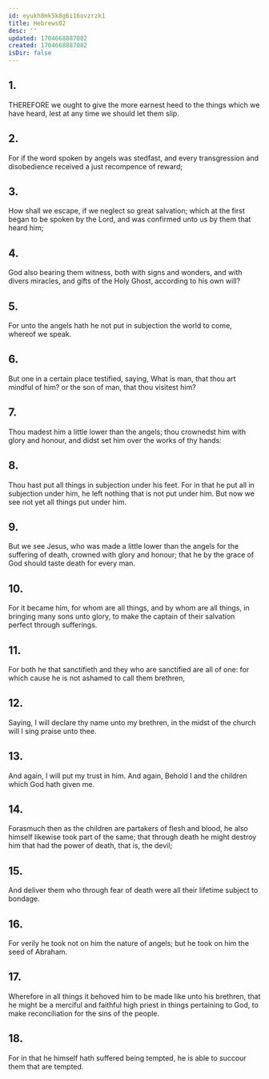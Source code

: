 ```yaml
---
id: eyukh8mk5k8g6i16ovzrzk1
title: Hebrews02
desc: ''
updated: 1704668887082
created: 1704668887082
isDir: false
---
```

## 1.
THEREFORE we ought to give the more earnest heed to the things which we have heard, lest at any time we should let them slip.
## 2.
For if the word spoken by angels was stedfast, and every transgression and disobedience received a just recompence of reward;
## 3.
How shall we escape, if we neglect so great salvation; which at the first began to be spoken by the Lord, and was confirmed unto us by them that heard him;
## 4.
God also bearing them witness, both with signs and wonders, and with divers miracles, and gifts of the Holy Ghost, according to his own will?
## 5.
For unto the angels hath he not put in subjection the world to come, whereof we speak.
## 6.
But one in a certain place testified, saying, What is man, that thou art mindful of him? or the son of man, that thou visitest him?
## 7.
Thou madest him a little lower than the angels; thou crownedst him with glory and honour, and didst set him over the works of thy hands:
## 8.
Thou hast put all things in subjection under his feet. For in that he put all in subjection under him, he left nothing that is not put under him. But now we see not yet all things put under him.
## 9.
But we see Jesus, who was made a little lower than the angels for the suffering of death, crowned with glory and honour; that he by the grace of God should taste death for every man.
## 10.
For it became him, for whom are all things, and by whom are all things, in bringing many sons unto glory, to make the captain of their salvation perfect through sufferings.
## 11.
For both he that sanctifieth and they who are sanctified are all of one: for which cause he is not ashamed to call them brethren,
## 12.
Saying, I will declare thy name unto my brethren, in the midst of the church will I sing praise unto thee.
## 13.
And again, I will put my trust in him. And again, Behold I and the children which God hath given me.
## 14.
Forasmuch then as the children are partakers of flesh and blood, he also himself likewise took part of the same; that through death he might destroy him that had the power of death, that is, the devil;
## 15.
And deliver them who through fear of death were all their lifetime subject to bondage.
## 16.
For verily he took not on him the nature of angels; but he took on him the seed of Abraham.
## 17.
Wherefore in all things it behoved him to be made like unto his brethren, that he might be a merciful and faithful high priest in things pertaining to God, to make reconciliation for the sins of the people.
## 18.
For in that he himself hath suffered being tempted, he is able to succour them that are tempted.
